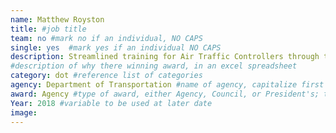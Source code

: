 ```yaml
---
name: Matthew Royston
title: #job title
team: no #mark no if an individual, NO CAPS
single: yes  #mark yes if an individual NO CAPS
description: Streamlined training for Air Traffic Controllers through the development of mobile applications and games to replace outdated learning techniques. Mr. Royston’s innovative and engaging training methods have improved access to information and established training consistency.
#description of why there winning award, in an excel spreadsheet
category: dot #reference list of categories
agency: Department of Transportation #name of agency, capitalize first letter of each name
award: Agency #type of award, either Agency, Council, or President's; this is case sensitive so make sure to match the options listed exactly. This section generates the format of the card
Year: 2018 #variable to be used at later date
image:
---
```

